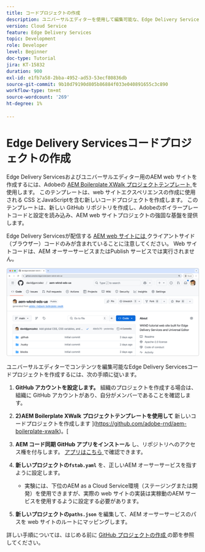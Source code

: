 ```yaml
---
title: コードプロジェクトの作成
description: ユニバーサルエディターを使用して編集可能な、Edge Delivery Services用のコードプロジェクトを作成します。
version: Cloud Service
feature: Edge Delivery Services
topic: Development
role: Developer
level: Beginner
doc-type: Tutorial
jira: KT-15832
duration: 900
exl-id: e1fb7a58-2bba-4952-ad53-53ecf80836db
source-git-commit: 9b10d79190d805b86884f033e040891655c3c890
workflow-type: tm+mt
source-wordcount: '269'
ht-degree: 1%

---
```


# Edge Delivery Servicesコードプロジェクトの作成

Edge Delivery Servicesおよびユニバーサルエディター用のAEM web サイトを作成するには、Adobeの [AEM Boilerplate XWalk プロジェクトテンプレート ](https://github.com/adobe-rnd/aem-boilerplate-xwalk) を使用します。 このテンプレートは、web サイトエクスペリエンスの作成に使用される CSS とJavaScriptを含む新しいコードプロジェクトを作成します。 このテンプレートは、新しい GitHub リポジトリを作成し、Adobeのボイラープレートコードと設定を読み込み、AEM web サイトプロジェクトの強固な基盤を提供します。

Edge Delivery Servicesが配信する [AEM web サイトには ](https://experienceleague.adobe.com/en/docs/experience-manager-learn/sites/edge-delivery-services/overview) クライアントサイド（ブラウザー）コードのみが含まれていることに注意してください。 Web サイトコードは、AEM オーサーサービスまたはPublish サービスでは実行されません。

![ 新規Edge Delivery Servicesプロジェクト ](./assets/1-new-project/new-project.png)

ユニバーサルエディターでコンテンツを編集可能なEdge Delivery Servicesコードプロジェクトを作成するには、次の手順に従います。

1. **GitHub アカウントを設定します。** 組織のプロジェクトを作成する場合は、組織に GitHub アカウントがあり、自分がメンバーであることを確認します。
2. **2}AEM Boilerplate XWalk プロジェクトテンプレートを使用して** 新しいコードプロジェクトを作成します ](https://github.com/adobe-rnd/aem-boilerplate-xwalk)。[
3. **AEM コード同期 GitHub アプリをインストール** し、リポジトリへのアクセス権を付与します。 [ アプリはこちら ](https://github.com/apps/aem-code-sync) で確認できます。
4. **新しいプロジェクトの`fstab.yaml`** を、正しいAEM オーサーサービスを指すように設定します。

   * 実験には、下位のAEM as a Cloud Service環境（ステージングまたは開発）を使用できますが、実際の web サイトの実装は実稼動のAEM サービスを使用するように設定する必要があります。

5. **新しいプロジェクトの`paths.json`** を編集して、AEM オーサーサービスのパスを web サイトのルートにマッピングします。

詳しい手順については、はじめる前に [GitHub プロジェクトの作成 ](https://experienceleague.adobe.com/en/docs/experience-manager-cloud-service/content/edge-delivery/wysiwyg-authoring/edge-dev-getting-started#create-github-project) の節を参照してください。
